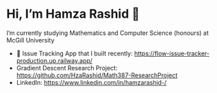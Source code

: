 # Hi, I’m Hamza Rashid 👋
I’m currently studying Mathematics and Computer Science (honours) at McGill University
- 🙂 Issue Tracking App that I built recently: https://flow-issue-tracker-production.up.railway.app/
- Gradient Descent Research Project: https://github.com/HzaRashid/Math387-ResearchProject
- LinkedIn: https://www.linkedin.com/in/hamzarashid-/

